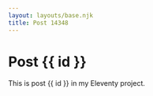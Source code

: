 ```yaml
---
layout: layouts/base.njk
title: Post 14348
---
```


# Post {{ id }}

This is post {{ id }} in my Eleventy project.
